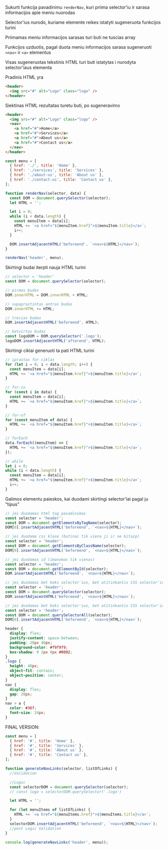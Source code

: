 Sukurti funkcija pavadinimu `renderNav`, kuri priima selector'iu ir sarasa informacijos apie meniu nuorodas

Selector'ius nurodo, kuriame elemente reikes istatyti sugeneruota funkcijos turini

Priimamas meniu informacijos sarasas turi buti ne tuscias array

Funkcijos uzduotis, pagal duota meniu informacijos sarasa sugeneruoti `<nav>` ir `<a>` elementus

Visas sugeneruotas tekstinis HTML turi buti istatytas i nurodyta selector'iaus elementa

Pradinis HTML yra

```html
<header>
  <img src="#" alt="Logo" class="logo" />
</header>
```

Siektinas HTML rezultatas turetu buti, po sugeneravimo

```html
<header>
  <img src="#" alt="Logo" class="logo" />
  <nav>
    <a href="#">Home</a>
    <a href="#">Services</a>
    <a href="#">About us</a>
    <a href="#">Contact us</a>
  </nav>
</header>
```

```js
const menu = [
  { href: './', title: 'Home' },
  { href: './services', title: 'Services' },
  { href: './about-us', title: 'About us' },
  { href: './contact-us', title: 'Contact us' },
];

function renderNav(selector, data) {
  const DOM = document.querySelector(selector);
  let HTML = '';

  let i = 0;
  while (i < data.length) {
    const menuItem = data[i];
    HTML += `<a href="${menuItem.href}">${menuItem.title}</a>`;
    i++;
  }

  DOM.insertAdjacentHTML('beforeend', `<nav>${HTML}</nav>`);
}

renderNav('header', menu);
```

Skirtingi budai iterpti nauja HTML turini

```js
// selector = 'header'
const DOM = document.querySelector(selector);

// pirmas budas
DOM.innerHTML = DOM.innerHTML + HTML;

// supaprastintas antras budas
DOM.innerHTML += HTML;

// trecias budas
DOM.insertAdjacentHTML('beforeend', HTML);

// ketvirtas budas
const logoDOM = DOM.querySelector('.logo');
logoDOM.insertAdjacentHTML('afterend', HTML);
```

Skirtingi ciklai generuoti ta pati HTML turini

```js
// iprastas for ciklas
for (let i = 0; i < data.length; i++) {
  const menuItem = data[i];
  HTML += `<a href="${menuItem.href}">${menuItem.title}</a>`;
}

// for-in
for (const i in data) {
  const menuItem = data[i];
  HTML += `<a href="${menuItem.href}">${menuItem.title}</a>`;
}

// for-of
for (const menuItem of data) {
  HTML += `<a href="${menuItem.href}">${menuItem.title}</a>`;
}

// forEach
data.forEach((menuItem) => {
  HTML += `<a href="${menuItem.href}">${menuItem.title}</a>`;
});

// while
let i = 0;
while (i < data.length) {
  const menuItem = data[i];
  HTML += `<a href="${menuItem.href}">${menuItem.title}</a>`;
  i++;
}
```

Galimos elementu paieskos, kai duodami skirtingi selector'iai pagal ju "tipus"

```js
// jei duodamas html tag pavadinimas
const selector = 'header';
const DOM = document.getElementsByTagName(selector);
DOM[0].insertAdjacentHTML('beforeend', `<nav>${HTML}</nav>`);

// jei duodama css klase (butinai tik viena ji ir ne kitaip)
const selector = 'header';
const DOM = document.getElementsByClassName(selector);
DOM[0].insertAdjacentHTML('beforeend', `<nav>${HTML}</nav>`);

// jei duodamas id (imanomas tik vienas)
const selector = 'header';
const DOM = document.getElementById(selector);
DOM.insertAdjacentHTML('beforeend', `<nav>${HTML}</nav>`);

// jei duodamas bet koks selector'ius, bet atitinkantis CSS selector'iu taisykles
const selector = 'header';
const DOM = document.querySelector(selector);
DOM.insertAdjacentHTML('beforeend', `<nav>${HTML}</nav>`);

// jei duodamas bet koks selector'ius, bet atitinkantis CSS selector'iu taisykles
const selector = 'header';
const DOM = document.querySelectorAll(selector);
DOM[0].insertAdjacentHTML('beforeend', `<nav>${HTML}</nav>`);
```

```css
header {
  display: flex;
  justify-content: space-between;
  padding: 20px 40px;
  background-color: #f9f9f9;
  box-shadow: 0 2px 8px #0002;
}
.logo {
  height: 40px;
  object-fit: contain;
  object-position: center;
}
nav {
  display: flex;
  gap: 20px;
}
nav > a {
  color: #36f;
  font-size: 24px;
}
```

FINAL VERSION:

```js
const menu = [
  { href: '#', title: 'Home' },
  { href: '#', title: 'Services' },
  { href: '#', title: 'About us' },
  { href: '#', title: 'Contact us' },
];

function generateNavLinks(selector, listOfLinks) {
  //Validation

  //Logic
  const selectorDOM = document.querySelector(selector);
  // const logo = selectorDOM.querySelector('.logo')

  let HTML = '';

  for (let menuItems of listOfLinks) {
    HTML += `<a href="${menuItems.href}">${menuItems.title}</a>`;
  }
  selectorDOM.insertAdjacentHTML('beforeend', `<nav>${HTML}</nav>`);
  //post Logic Validation
}

console.log(generateNavLinks('header', menu));
```
